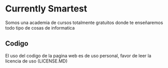 # Currently Smartest
Somos una academia de cursos totalmente gratuitos donde te enseñaremos todo tipo de cosas de informatica

## Codigo
El uso del codigo de la pagina web es de uso personal, favor de leer la licencia de uso (LICENSE.MD)
